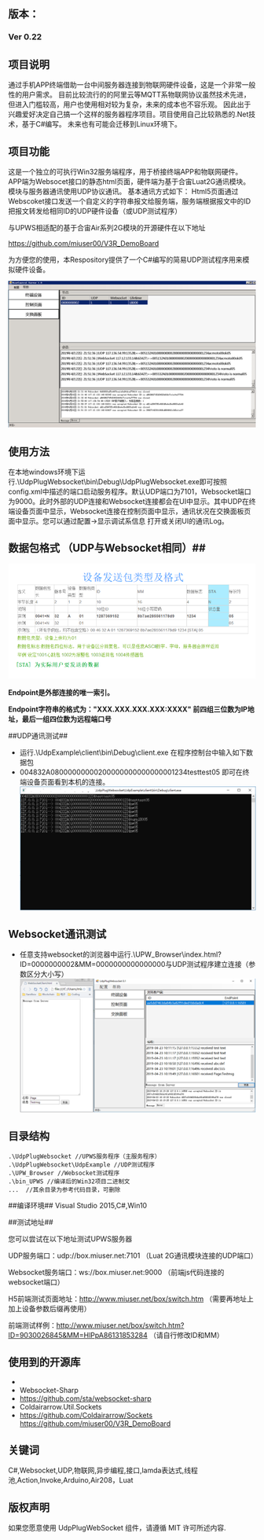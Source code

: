 ## 版本： ##
### Ver 0.22 ###

## 项目说明  ##




通过手机APP终端借助一台中间服务器连接到物联网硬件设备，这是一个非常一般性的用户需求。 目前比较流行的的阿里云等MQTT系物联网协议虽然技术先进，但进入门槛较高，用户也使用相对较为复杂，未来的成本也不容乐观。 因此出于兴趣爱好决定自己搞一个这样的服务器程序项目。项目使用自己比较熟悉的.Net技术，基于C#编写。 未来也有可能会迁移到Linux环境下。

## 项目功能 ##
这是一个独立的可执行Win32服务端程序，用于桥接终端APP和物联网硬件。 APP端为Websocet接口的静态html页面，硬件端为基于合宙Luat2G通讯模块。 模块与服务器通讯使用UDP协议通讯。 基本通讯方式如下： Html5页面通过Webscoket接口发送一个自定义的字符串报文给服务端，服务端根据报文中的ID把报文转发给相同ID的UDP硬件设备（或UDP测试程序）

与UPWS相适配的基于合宙Air系列2G模块的开源硬件在以下地址

  https://github.com/miuser00/V3R_DemoBoard

为方便您的使用，本Respository提供了一个C#编写的简易UDP测试程序用来模拟硬件设备。

![](./document/preview.png)

## 使用方法 ##

在本地windows环境下运行.\UdpPlugWebsocket\bin\Debug\UdpPlugWebsocket.exe即可按照config.xml中描述的端口启动服务程序。默认UDP端口为7101，Websocket端口为9000。此时外部的UDP连接和Websocket连接都会在UI中显示。其中UDP在终端设备页面中显示，Websocket连接在控制页面中显示，通讯状况在交换面板页面中显示。您可以通过配置->显示调试系信息 打开或关闭UI的通讯Log。


## 数据包格式 （UDP与Websocket相同）##

![](./document/packageintro.png)


**Endpoint是外部连接的唯一索引。**

**Endpoint字符串的格式为："XXX.XXX.XXX.XXX:XXXX" 前四组三位数为IP地址，最后一组四位数为远程端口号**

##UDP通讯测试##

- 运行.\UdpExample\client\bin\Debug\client.exe 在程序控制台中输入如下数据包
- 004832A08000000000200000000000000001234testtest05 即可在终端设备页面看到本机的连接。
![](./document/clienttest.png)
## Websocket通讯测试 ##
- 任意支持websocket的浏览器中运行.\UPW_Browser\index.html?ID=0000000002&MM=0000000000000000与UDP测试程序建立连接（参数区分大小写）
![](./document/webtest.png)

## 目录结构 ##
	.\UdpPlugWebsocket //UPWS服务程序（主服务程序）	
	.\UdpPlugWebsocket\UdpExample //UDP测试程序 	
	.\UPW_Browser //Websocket测试程序
	.\bin_UPWS //编译后的Win32项目二进制文
	...	 //其余目录为参考代码目录，可删除	


##编译环境##
Visual Studio 2015,C#,Win10


##测试地址##

您可以尝试在以下地址测试UPWS服务器

UDP服务端口：udp://box.miuser.net:7101 （Luat 2G通讯模块连接的UDP端口）

Websocket服务端口：ws://box.miuser.net:9000 （前端js代码连接的websocket端口）

H5前端测试页面地址：http://www.miuser.net/box/switch.htm （需要再地址上加上设备参数后缀再使用）

前端测试样例：http://www.miuser.net/box/switch.htm?ID=9030026845&MM=HlPpA86131853284 （请自行修改ID和MM）
	
## 使用到的开源库 ##
- 
- Websocket-Sharp
- https://github.com/sta/websocket-sharp
- Coldairarrow.Util.Sockets	
- https://github.com/Coldairarrow/Sockets
  https://github.com/miuser00/V3R_DemoBoard

## 关键词  ##

C#,Websocket,UDP,物联网,异步编程,接口,lamda表达式,线程池,Action,Invoke,Arduino,Air208，Luat

## 版权声明 ##

如果您愿意使用 UdpPlugWebSocket 组件，请遵循 MIT 许可所述内容.